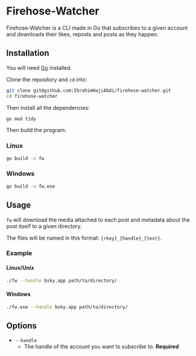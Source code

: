 # Firehose-Watcher

Firehose-Watcher is a CLI made in Go that subscribes to a given account and downloads their likes, reposts and posts as they happen.

## Installation
You will need [Go](https://go.dev/doc/install) installed.

Clone the repository and ``cd`` into:

```bash
git clone git@github.com:IbrahimHajiAbdi/firehose-watcher.git
cd firehose-watcher
```

Then install all the dependencies:
```bash
go mod tidy
```

Then build the program:
### Linux
```bash
go build -o fw
```

### Windows
```bash
go build -o fw.exe
```

## Usage
``fw`` will download the media attached to each post and metadata about the post itself to a given directory. 

The files will be named in this format: ``{rkey}_{handle}_{text}``.

### Example

#### Linux/Unix
```bash
./fw --handle bsky.app path/to/directory/
```

#### Windows
```bash
./fw.exe --handle bsky.app path/to/directory/
```

## Options
- ``--handle``
  - The handle of the account you want to subscribe to. **Required**